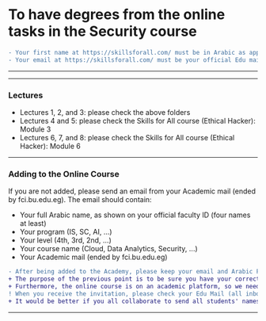# To have degrees from the online tasks in the Security course
```diff
- Your first name at https://skillsforall.com/ must be in Arabic as appears in your official academic ID (full name)
- Your email at https://skillsforall.com/ must be your official Edu mail as appears in your official academic ID
```
---



<!--

### We have finished our lectures. 

### Tasks to do
Please do the following (<ins>deadline **15 May** </ins>)
```diff
- Ethical Hacker: Course Final Exam (important)
+ ( You may need to finish the End of Course Survey first)
```



Please do the following (<ins>deadline **3 May** </ins>)
```diff
+ Module 6: Assessment Quiz
```
-->

---


### Lectures
- Lectures 1, 2, and 3: please check the above folders
- Lectures 4 and 5: please check the Skills for All course (Ethical Hacker): Module 3
- Lectures 6, 7, and 8: please check the Skills for All course (Ethical Hacker): Module 6
---

<!--
```diff
+  The next lectures will be on 29 April at "Modareg 5", Insha Allah. 
```
-->

<!--
### Tasks to do
Please do the following (<ins>deadline **31 March** *(extended)*</ins>)
```diff
- Module 3: Assessment Quiz (3.5.3)
```
---
-->

### Adding to the Online Course
If you are not added, please send an email from your Academic mail (ended by fci.bu.edu.eg). The email should contain:
- Your full Arabic name, as shown on your official faculty ID (four names at least)
- Your program (IS, SC, AI, ...)
- Your level (4th, 3rd, 2nd, ...)
- Your course name (Cloud, Data Analytics, Security, ...)
- Your Academic mail (ended by fci.bu.edu.eg)

 ```diff
- After being added to the Academy, please keep your email and Arabic Full name as it is
+ The purpose of the previous point is to be sure you have your correct degrees based on your work in the course
+ Furthermore, the online course is on an academic platform, so we need to use our Academic emails
! When you receive the invitation, please check your Edu Mail (all inboxes, including Junk, Clutter, ...)
+ It would be better if you all collaborate to send all students' names on one sheet (Excel File) in one email.
``` 
---

<!--
### Skills for All (CISCO Networking Academy)
- You have been invited to the Ethical Hacker course
- Please check your Edu Mail (all inboxes, including Junk, Clutter, ...)
---
-->

<!--
### Zoom
- https://us05web.zoom.us/j/82861851614?pwd=1KCjaJbmRJvzLje2Kab3MuZVXNMuSL.1
- Saturday 02:00 pm
-->

<!--
### Adding to AWS Academy
If you are not added, please send an email from your Academic mail (ended by fci.bu.edu.eg). The email should contain:
- Your full Arabic name, as shown on your official faculty ID
- Your program IS, SC, AI, ...
- Your level 4th, 3rd, 2nd, ...
- Your course name 

 ```diff
- After being added to AWS Academy, please keep your email and Arabic Full name as it is
``` 
-->
<!--
#### Exams
```diff
+ "CyberOps Associate 1.0 Final exam" is now open. We have to solve it before 14 May.
  - (to be able to take this assessment, we need to do the Course Feedback first)
+ Oral degrees will depend on these online Exams.
```
-->

<!--
#### Exam
```diff
+ "Cryptography and Endpoint Protection Group Exam" is now open. 
* We have to solve it before 21 April.
```
-->

<!--
```diff
+ كل عام وانتم بخير
- I will be available Today, 16 Apr, at 09:00 pm for any questions and course issues 
+ At the below Zoom link, please inform all your colleagues
```
-->

<!--
#### Zoom Link
+ https://us05web.zoom.us/j/83518532308?pwd=NXNJVXRTZmQ0dnhuU3A5ODNtanBRUT09
 -->


<!--
#### ACL
Could you check the uploaded ACL files and the below links for ACL videos
- https://drive.google.com/file/d/1whGMjnh4tGnsadrLUWnJNKJLCdm5CMN0/view?usp=sharing
- https://drive.google.com/file/d/1qtCUSbGjGxcYtKCCTrF8NjwYDScrWqXc/view?usp=sharing
-->
<!--
#### Netacad Course
- You have been added to the online CISCO course. Could you check your Edu Email for the course invitation.
- The first lecture has been uploaded in this repo.
-->

<!--
```diff
- The exams that will be open from Tuesday 17 May to Friday 20 May (a total of 4 days) are:
+ 1) PT Practice SA Part 1
+ 2) Course Feedback
+ 3) Final Exam
- Chapters 1,2,3, and 4 Exams are also opened (the degree will be less than who solved the first time)
+ This will be the last time to open any exam Insha Allah, please solve it in time.
+ Please inform all your colleuges.
```
-->

<!-- + zoom link: https://us05web.zoom.us/j/85205285866?pwd=bWVRSzNEbG1TendBSEJaZ3lkQithZz09  -->
<!-- - **Insha Allah, our next lecture will be online on Saturday 07 May @ 11:30 am (normal time before Ramadan)** --> 
